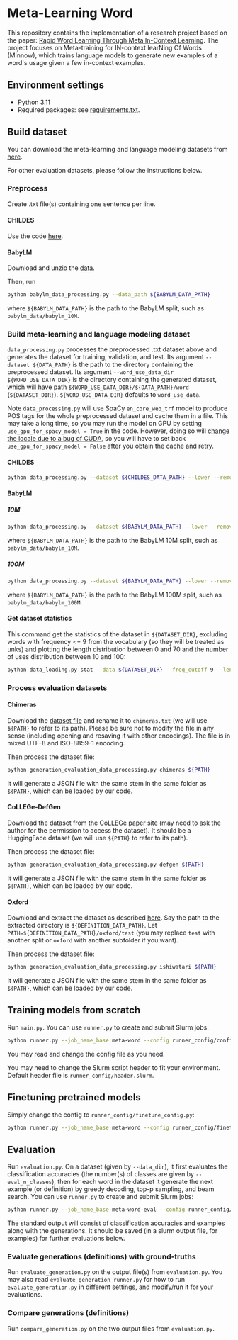 # Meta-Learning Word

This repository contains the implementation of a research project based on the paper: [Rapid Word Learning Through Meta In-Context Learning](https://arxiv.org/abs/2502.14791). The project focuses on Meta-training for IN-context learNing Of Words (Minnow), which trains language models to generate new examples of a word's usage given a few in-context examples.

## Environment settings

* Python 3.11
* Required packages: see [requirements.txt](requirements.txt).

## Build dataset

You can download the meta-learning and language modeling datasets from [here](https://drive.google.com/file/d/1-7nDfNB5xq7JswRc2FhUOwItA8yCS63R/view?usp=sharing).

For other evaluation datasets, please follow the instructions below.

### Preprocess

Create .txt file(s) containing one sentence per line.

#### CHILDES

Use the code [here](https://github.com/wwt17/lm-povstim-with-childes/tree/master/data/CHILDES).

#### BabyLM

Download and unzip the [data](https://github.com/babylm/babylm.github.io/raw/main/babylm_data.zip).

Then, run
```bash
python babylm_data_processing.py --data_path ${BABYLM_DATA_PATH}
```
where `${BABYLM_DATA_PATH}` is the path to the BabyLM split, such as `babylm_data/babylm_10M`.

### Build meta-learning and language modeling dataset

`data_processing.py` processes the preprocessed .txt dataset above and generates the dataset for training, validation, and test. Its argument `--dataset ${DATA_PATH}` is the path to the directory containing the preprocessed dataset. Its argument `--word_use_data_dir ${WORD_USE_DATA_DIR}` is the directory containing the generated dataset, which will have path `${WORD_USE_DATA_DIR}/${DATA_PATH}/word` (`${DATASET_DIR}`). `${WORD_USE_DATA_DIR}` defaults to `word_use_data`.

Note `data_processing.py` will use SpaCy `en_core_web_trf` model to produce POS tags for the whole preprocessed dataset and cache them in a file. This may take a long time, so you may run the model on GPU by setting `use_gpu_for_spacy_model = True` in the code. However, doing so will [change the locale due to a bug of CUDA](https://github.com/explosion/spaCy/issues/11909), so you will have to set back `use_gpu_for_spacy_model = False` after you obtain the cache and retry.

#### CHILDES

```bash
python data_processing.py --dataset ${CHILDES_DATA_PATH} --lower --remove_sents_less_than_n_words 1 --plot_word_frequency --plot_pos --min_n_examples 5 --max_freq 200 --seed 0
```

#### BabyLM

##### 10M
```bash
python data_processing.py --dataset ${BABYLM_DATA_PATH} --lower --remove_sents_less_than_n_words 1 --remove_sents_longer_than_n_tokens 70 --plot_word_frequency --plot_pos --min_n_examples 5 --max_freq 15 --seed 0
```
where `${BABYLM_DATA_PATH}` is the path to the BabyLM 10M split, such as `babylm_data/babylm_10M`.

##### 100M
```bash
python data_processing.py --dataset ${BABYLM_DATA_PATH} --lower --remove_sents_less_than_n_words 1 --remove_sents_longer_than_n_tokens 70 --plot_word_frequency --plot_pos --min_n_examples 10 --max_freq 100 --split_ratio 96 2 2 --seed 0
```
where `${BABYLM_DATA_PATH}` is the path to the BabyLM 100M split, such as `babylm_data/babylm_100M`.

#### Get dataset statistics

This command get the statistics of the dataset in `${DATASET_DIR}`, excluding words with frequency <= 9 from the vocabulary (so they will be treated as unks) and plotting the length distribution between 0 and 70 and the number of uses distribution between 10 and 100:
```bash
python data_loading.py stat --data ${DATASET_DIR} --freq_cutoff 9 --length_range 0 70 --n_uses_range 10 100
```

### Process evaluation datasets

#### Chimeras
Download the [dataset file](https://github.com/NLPrinceton/ALaCarte/blob/master/data-chimeras/dataset.txt) and rename it to `chimeras.txt` (we will use `${PATH}` to refer to its path). Please be sure not to modify the file in any sense (including opening and resaving it with other encodings). The file is in mixed UTF-8 and ISO-8859-1 encoding.

Then process the dataset file:
```bash
python generation_evaluation_data_processing.py chimeras ${PATH}
```
It will generate a JSON file with the same stem in the same folder as `${PATH}`, which can be loaded by our code.

#### CoLLEGe-DefGen
Download the dataset from the [CoLLEGe paper site](https://college-concept-learning.github.io/) (may need to ask the author for the permission to access the dataset). It should be a HuggingFace dataset (we will use `${PATH}` to refer to its path).

Then process the dataset file:
```bash
python generation_evaluation_data_processing.py defgen ${PATH}
```
It will generate a JSON file with the same stem in the same folder as `${PATH}`, which can be loaded by our code.

#### Oxford
Download and extract the dataset as described [here](https://github.com/shonosuke/ishiwatari-naacl2019#download-dataset). Say the path to the extracted directory is `${DEFINITION_DATA_PATH}`. Let `PATH=${DEFINITION_DATA_PATH}/oxford/test` (you may replace `test` with another split or `oxford` with another subfolder if you want).

Then process the dataset file:
```bash
python generation_evaluation_data_processing.py ishiwatari ${PATH}
```
It will generate a JSON file with the same stem in the same folder as `${PATH}`, which can be loaded by our code.

## Training models from scratch

Run `main.py`. You can use `runner.py` to create and submit Slurm jobs:
```bash
python runner.py --job_name_base meta-word --config runner_config/config.py --run_name_flag name --submit
```

You may read and change the config file as you need.

You may need to change the Slurm script header to fit your environment. Default header file is `runner_config/header.slurm`.

## Finetuning pretrained models

Simply change the config to `runner_config/finetune_config.py`:
```bash
python runner.py --job_name_base meta-word --config runner_config/finetune_config.py --run_name_flag name --submit
```

## Evaluation

Run `evaluation.py`. On a dataset (given by `--data_dir`), it first evaluates the classification accuracies (the number(s) of classes are given by `--eval_n_classes`), then for each word in the dataset it generate the next example (or definition) by greedy decoding, top-p sampling, and beam search. You can use `runner.py` to create and submit Slurm jobs:
```bash
python runner.py --job_name_base meta-word-eval --config runner_config/evaluation_config.py --submit
```
The standard output will consist of classification accuracies and examples along with the generations. It should be saved (in a slurm output file, for examples) for further evaluations below.

### Evaluate generations (definitions) with ground-truths
Run `evaluate_generation.py` on the output file(s) from `evaluation.py`. You may also read `evaluate_generation_runner.py` for how to run `evaluate_generation.py` in different settings, and modify/run it for your evaluations.


### Compare generations (definitions)
Run `compare_generation.py` on the two output files from `evaluation.py`.
